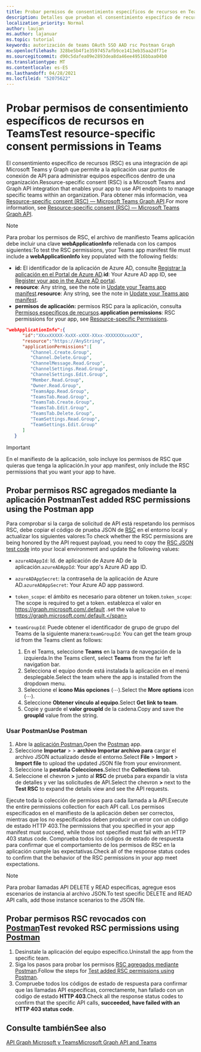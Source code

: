 ```yaml
---
title: Probar permisos de consentimiento específicos de recursos en Teams
description: Detalles que prueban el consentimiento específico de recursos Teams con Postman
localization_priority: Normal
author: laujan
ms.author: lajanuar
ms.topic: tutorial
keywords: autorización de teams OAuth SSO AAD rsc Postman Graph
ms.openlocfilehash: 328be5b4f1e3597457afb9ce1413eb35aa2df71e
ms.sourcegitcommit: d90c5dafea09e2893dea8da46ee49516bbaa04b0
ms.translationtype: MT
ms.contentlocale: es-ES
ms.lasthandoff: 04/28/2021
ms.locfileid: "52075622"
---
```

# <a name="test-resource-specific-consent-permissions-in-teams"></a><span data-ttu-id="43861-104">Probar permisos de consentimiento específicos de recursos en Teams</span><span class="sxs-lookup"><span data-stu-id="43861-104">Test resource-specific consent permissions in Teams</span></span>

<span data-ttu-id="43861-105">El consentimiento específico de recursos (RSC) es una integración de api Microsoft Teams y Graph que permite a la aplicación usar puntos de conexión de API para administrar equipos específicos dentro de una organización.</span><span class="sxs-lookup"><span data-stu-id="43861-105">Resource-specific consent (RSC) is a Microsoft Teams and Graph API integration that enables your app to use API endpoints to manage specific teams within an organization.</span></span> <span data-ttu-id="43861-106">Para obtener más información, vea [Resource-specific consent (RSC) — Microsoft Teams Graph API](resource-specific-consent.md).</span><span class="sxs-lookup"><span data-stu-id="43861-106">For more information, see [Resource-specific consent (RSC) — Microsoft Teams Graph API](resource-specific-consent.md).</span></span>

> [!NOTE]
> <span data-ttu-id="43861-107">Para probar los permisos de RSC, el archivo de manifiesto Teams aplicación debe incluir una clave **webApplicationInfo** rellenada con los campos siguientes:</span><span class="sxs-lookup"><span data-stu-id="43861-107">To test the RSC permissions, your Teams app manifest file must include a **webApplicationInfo** key populated with the following fields:</span></span>
>
> - <span data-ttu-id="43861-108">**id:** El identificador de la aplicación de Azure AD, consulte [Registrar la aplicación en el Portal de Azure AD](resource-specific-consent.md#register-your-app-with-microsoft-identity-platform-via-the-azure-ad-portal).</span><span class="sxs-lookup"><span data-stu-id="43861-108">**id**: Your Azure AD app ID, see [Register your app in the Azure AD portal](resource-specific-consent.md#register-your-app-with-microsoft-identity-platform-via-the-azure-ad-portal).</span></span>
> - <span data-ttu-id="43861-109">**resource**: Any string, see the note in [Update your Teams app manifest](resource-specific-consent.md#update-your-teams-app-manifest).</span><span class="sxs-lookup"><span data-stu-id="43861-109">**resource**: Any string, see the note in  [Update your Teams app manifest](resource-specific-consent.md#update-your-teams-app-manifest).</span></span>
> - <span data-ttu-id="43861-110">**permisos de aplicación:** permisos RSC para la aplicación, consulta [Permisos específicos de recursos](resource-specific-consent.md#resource-specific-permissions).</span><span class="sxs-lookup"><span data-stu-id="43861-110">**application permissions**: RSC permissions for  your app, see [Resource-specific Permissions](resource-specific-consent.md#resource-specific-permissions).</span></span>

```json
"webApplicationInfo":{
      "id":"XXxxXXXXX-XxXX-xXXX-XXxx-XXXXXXXxxxXX",
      "resource":"https://AnyString",
      "applicationPermissions":[
         "Channel.Create.Group",
         "Channel.Delete.Group",
         "ChannelMessage.Read.Group",
         "ChannelSettings.Read.Group",
         "ChannelSettings.Edit.Group",
         "Member.Read.Group",
         "Owner.Read.Group",
         "TeamsApp.Read.Group",
         "TeamsTab.Read.Group",
         "TeamsTab.Create.Group",
         "TeamsTab.Edit.Group",
         "TeamsTab.Delete.Group",
         "TeamSettings.Read.Group",
         "TeamSettings.Edit.Group"
      ]
   }
```

> [!IMPORTANT]
> <span data-ttu-id="43861-111">En el manifiesto de la aplicación, solo incluye los permisos de RSC que quieras que tenga la aplicación.</span><span class="sxs-lookup"><span data-stu-id="43861-111">In your app manifest, only include the RSC permissions that you want your app to have.</span></span>

## <a name="test-added-rsc-permissions-using-the-postman-app"></a><span data-ttu-id="43861-112">Probar permisos RSC agregados mediante la aplicación Postman</span><span class="sxs-lookup"><span data-stu-id="43861-112">Test added RSC permissions using the Postman app</span></span>

<span data-ttu-id="43861-113">Para comprobar si la carga de solicitud de API está respetando los permisos RSC, debe copiar el código de prueba JSON de [RSC](test-rsc-json-file.md) en el entorno local y actualizar los siguientes valores:</span><span class="sxs-lookup"><span data-stu-id="43861-113">To check whether the RSC permissions are being honored by the API request payload, you need to copy the [RSC JSON test code](test-rsc-json-file.md) into your local environment and update the following values:</span></span>

* <span data-ttu-id="43861-114">`azureADAppId`: Id. de aplicación de Azure AD de la aplicación.</span><span class="sxs-lookup"><span data-stu-id="43861-114">`azureADAppId`: Your app's Azure AD app ID.</span></span>
* <span data-ttu-id="43861-115">`azureADAppSecret`: la contraseña de la aplicación de Azure AD.</span><span class="sxs-lookup"><span data-stu-id="43861-115">`azureADAppSecret`: Your Azure AD app password.</span></span>
* <span data-ttu-id="43861-116">`token_scope`: el ámbito es necesario para obtener un token.</span><span class="sxs-lookup"><span data-stu-id="43861-116">`token_scope`: The scope is required to get a token.</span></span> <span data-ttu-id="43861-117">establezca el valor en https://graph.microsoft.com/.default .</span><span class="sxs-lookup"><span data-stu-id="43861-117">set the value to https://graph.microsoft.com/.default.</span></span>
* <span data-ttu-id="43861-118">`teamGroupId`: Puede obtener el identificador de grupo de grupo del Teams de la siguiente manera:</span><span class="sxs-lookup"><span data-stu-id="43861-118">`teamGroupId`: You can get the team group id from the Teams client as follows:</span></span>

    1. <span data-ttu-id="43861-119">En el Teams, seleccione **Teams** en la barra de navegación de la izquierda.</span><span class="sxs-lookup"><span data-stu-id="43861-119">In the Teams client, select **Teams** from the far left navigation bar.</span></span>
    2. <span data-ttu-id="43861-120">Selecciona el equipo donde está instalada la aplicación en el menú desplegable.</span><span class="sxs-lookup"><span data-stu-id="43861-120">Select the team where the app is installed from the dropdown menu.</span></span>
    3. <span data-ttu-id="43861-121">Seleccione el **icono Más opciones** (&#8943;).</span><span class="sxs-lookup"><span data-stu-id="43861-121">Select the **More options** icon (&#8943;).</span></span>
    4. <span data-ttu-id="43861-122">Seleccione **Obtener vínculo al equipo**.</span><span class="sxs-lookup"><span data-stu-id="43861-122">Select **Get link to team**.</span></span> 
    5. <span data-ttu-id="43861-123">Copie y guarde el **valor groupId** de la cadena.</span><span class="sxs-lookup"><span data-stu-id="43861-123">Copy and save the **groupId** value from the string.</span></span>

### <a name="use-postman"></a><span data-ttu-id="43861-124">Usar Postman</span><span class="sxs-lookup"><span data-stu-id="43861-124">Use Postman</span></span>

1. <span data-ttu-id="43861-125">Abre la [aplicación Postman.](https://www.postman.com)</span><span class="sxs-lookup"><span data-stu-id="43861-125">Open the [Postman](https://www.postman.com) app.</span></span>
2. <span data-ttu-id="43861-126">Seleccione **Importar**  >    >  **archivo Importar archivo para** cargar el archivo JSON actualizado desde el entorno.</span><span class="sxs-lookup"><span data-stu-id="43861-126">Select **File** > **Import** > **Import file** to upload the updated JSON file from your environment.</span></span>  
3. <span data-ttu-id="43861-127">Seleccione la **pestaña Colecciones.**</span><span class="sxs-lookup"><span data-stu-id="43861-127">Select the **Collections** tab.</span></span> 
4. <span data-ttu-id="43861-128">Seleccione el chevron **>** junto al **RSC** de prueba para expandir la vista de detalles y ver las solicitudes de API.</span><span class="sxs-lookup"><span data-stu-id="43861-128">Select the chevron **>** next to the **Test RSC** to expand the details view and see the API requests.</span></span>

<span data-ttu-id="43861-129">Ejecute toda la colección de permisos para cada llamada a la API.</span><span class="sxs-lookup"><span data-stu-id="43861-129">Execute the entire permissions collection for each API call.</span></span> <span data-ttu-id="43861-130">Los permisos especificados en el manifiesto de la aplicación deben ser correctos, mientras que los no especificados deben producir un error con un código de estado HTTP 403.</span><span class="sxs-lookup"><span data-stu-id="43861-130">The permissions that you specified in your app manifest must succeed, while those not specified must fail with an HTTP 403 status code.</span></span> <span data-ttu-id="43861-131">Comprueba todos los códigos de estado de respuesta para confirmar que el comportamiento de los permisos de RSC en la aplicación cumple las expectativas.</span><span class="sxs-lookup"><span data-stu-id="43861-131">Check all of the response status codes to confirm that the behavior of the RSC permissions in your app meet expectations.</span></span>

> [!NOTE]
> <span data-ttu-id="43861-132">Para probar llamadas API DELETE y READ específicas, agregue esos escenarios de instancia al archivo JSON.</span><span class="sxs-lookup"><span data-stu-id="43861-132">To test specific DELETE and READ API calls, add those instance scenarios to the JSON file.</span></span>

## <a name="test-revoked-rsc-permissions-using-postman"></a><span data-ttu-id="43861-133">Probar permisos RSC revocados con [Postman](https://www.postman.com/)</span><span class="sxs-lookup"><span data-stu-id="43861-133">Test revoked RSC permissions using [Postman](https://www.postman.com/)</span></span>

1. <span data-ttu-id="43861-134">Desinstale la aplicación del equipo específico.</span><span class="sxs-lookup"><span data-stu-id="43861-134">Uninstall the app from the specific team.</span></span>
2. <span data-ttu-id="43861-135">Siga los pasos para probar los permisos [RSC agregados mediante Postman](#test-added-rsc-permissions-using-the-postman-app).</span><span class="sxs-lookup"><span data-stu-id="43861-135">Follow the steps for [Test added RSC permissions using Postman](#test-added-rsc-permissions-using-the-postman-app).</span></span>
3. <span data-ttu-id="43861-136">Compruebe todos los códigos de estado de respuesta para confirmar que las llamadas API específicas, correctamente, han fallado con un código de estado **HTTP 403**.</span><span class="sxs-lookup"><span data-stu-id="43861-136">Check all the response status codes to confirm that the specific API calls, **succeeded, have failed with an HTTP 403 status code**.</span></span>

## <a name="see-also"></a><span data-ttu-id="43861-137">Consulte también</span><span class="sxs-lookup"><span data-stu-id="43861-137">See also</span></span>

[<span data-ttu-id="43861-138">API Graph Microsoft y Teams</span><span class="sxs-lookup"><span data-stu-id="43861-138">Microsoft Graph API and Teams</span></span>](/graph/api/resources/teams-api-overview?view=graph-rest-1.0&preserve-view=true)

